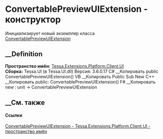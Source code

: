 # ConvertablePreviewUIExtension - конструктор
Инициализирует новый экземпляр класса
[ConvertablePreviewUIExtension](T_Tessa_Extensions_Platform_Client_UI_ConvertablePreviewUIExtension.htm)
##  __Definition
 **Пространство имён:**
[Tessa.Extensions.Platform.Client.UI](N_Tessa_Extensions_Platform_Client_UI.htm)  
 **Сборка:** Tessa.UI (в Tessa.UI.dll) Версия: 3.6.0.17
C# __Копировать
     public ConvertablePreviewUIExtension()
VB __Копировать
     Public Sub New
C++ __Копировать
     public:
    ConvertablePreviewUIExtension()
F# __Копировать
     new : unit -> ConvertablePreviewUIExtension
##  __См. также
#### Ссылки
[ConvertablePreviewUIExtension -
](T_Tessa_Extensions_Platform_Client_UI_ConvertablePreviewUIExtension.htm)
[Tessa.Extensions.Platform.Client.UI - пространство
имён](N_Tessa_Extensions_Platform_Client_UI.htm)

